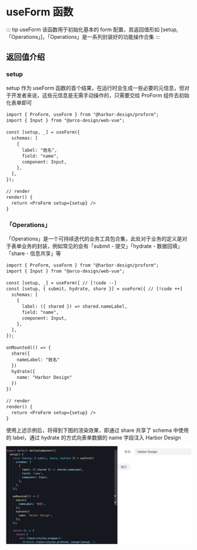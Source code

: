 # useForm 函数

::: tip useForm
该函数用于初始化基本的 form 配置，其返回值形如 [setup,「Operations」]，「Operations」是一系列封装好的功能操作合集
:::

## 返回值介绍

### setup

setup 作为 useForm 函数的首个结果，在运行时会生成一些必要的元信息，但对于开发者来说，这些元信息是无需手动操作的，只需要交给 ProForm 组件去初始化表单即可

```tsx {4,16}
import { ProForm, useForm } from "@harbor-design/proform";
import { Input } from "@arco-design/web-vue";

const [setup, _] = useForm({
  schemas: [
    {
      label: "姓名",
      field: "name",
      component: Input,
    },
  ],
});

// render
render() {
  return <ProForm setup={setup} />
}
```

### 「Operations」

「Operations」是一个可持续迭代的业务工具包合集，此处对于业务的定义是对于表单业务的封装，例如常见的会有「submit - 提交」「hydrate - 数据回填」「share - 信息共享」等

```tsx {8,16,16-21}
import { ProForm, useForm } from "@harbor-design/proform";
import { Input } from "@arco-design/web-vue";

const [setup, _] = useForm({ // [!code --]
const [setup, { submit, hydrate, share }] = useForm({ // [!code ++]
  schemas: [
    {
      label: ({ shared }) => shared.nameLabel,
      field: "name",
      component: Input,
    },
  ],
});

onMounted(() => {
  share({
    nameLabel: "姓名"
  })
  hydrate({
    name: "Harbor Design"
  })
})

// render
render() {
  return <ProForm setup={setup} />
}
```

使用上述示例后，将得到下图的渲染效果，即通过 share 共享了 schema 中使用的 label，通过 hydrate 的方式向表单数据的 name 字段注入 Harbor Design

![showCase1](./assets/showCase1.png)
